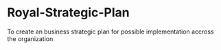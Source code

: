# Royal-Strategic-Plan
To create an business strategic plan for possible implementation accross the organization 
